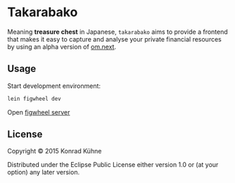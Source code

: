# Takarabako

Meaning **treasure chest** in Japanese, `takarabako` aims to provide a frontend that makes it easy to capture and analyse your private financial resources by using an alpha version of [om.next](https://github.com/omcljs/om/wiki/Quick-Start-%28om.next%29).

## Usage

Start development environment:

```Clojure
lein figwheel dev
```

Open [figwheel server](http://localhost:3449) 

## License

Copyright © 2015 Konrad Kühne

Distributed under the Eclipse Public License either version 1.0 or (at
your option) any later version.
